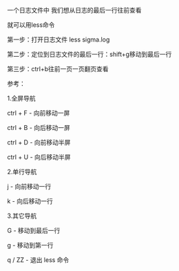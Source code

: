 一个日志文件中 我们想从日志的最后一行往前查看 

就可以用less命令

 

第一步：打开日志文件    less sigma.log

 

第二步：定位到日志文件的最后一行：shift+g移动到最后一行

 

第三步：ctrl+b往前一页一页翻页查看

 

 

参考：

1.全屏导航

ctrl + F - 向前移动一屏

ctrl + B - 向后移动一屏

ctrl + D - 向前移动半屏

ctrl + U - 向后移动半屏

 

2.单行导航

j - 向前移动一行

k - 向后移动一行

 

3.其它导航

G - 移动到最后一行

g - 移动到第一行

q / ZZ - 退出 less 命令

